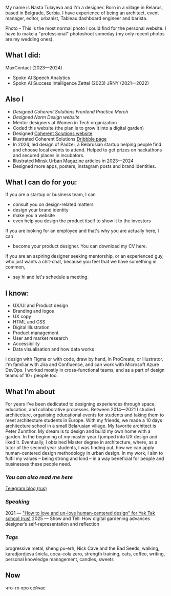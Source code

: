My name is Nasta Tulayeva and I'm a designer. Born in a village in Belarus, based in Belgrade, Serbia. I have experience of being an architect, event manager, editor, urbanist, Tableau dashboard engineer and barista. 

Photo -
This is the most normal photo I could find for the personal website. I have to make a "professional" photoshoot someday (my only recent photos are my wedding ones).

## What I did:

MaxContact (2023—2024)
- Spokn AI Speech Analytics
- Spokn AI Success Intelligence
Zettel (2023)
JRNY (2021—2022)

## Also I
- *Designed Coherent Solutions Frontend Practice Merch*
- *Designed Norm Design website*
- Mentor designers at Women in Tech organization
- Coded this website (the plan is to grow it into a digital garden)
- Designed [Coherent Solutions website](https://www.coherentsolutions.com/)
- Illustrated Coherent Solutions [Dribbble page](https://dribbble.com/coherentsolutions)
- In 2024, led design of Padzei, a Belarusian startup helping people find and choose local events to attend. Helped to get prizes on hackathons and secured places in incubators.
- Illustrated [Minsk Urban Magazine](https://www.mienskurban.space/chasopis) articles in 2023—2024
- Designed more apps, posters, instagram posts and brand identities.

## What I can do for you:
If you are a startup or business team, I can
- consult you on design-related matters
- design your brand identity
- make you a website
- even help you design the product itself to show it to the investors

If you are looking for an employee and that's why you are actually here, I can
- become your product designer. You can download my CV here.

If you are an aspiring designer seeking mentorship, or an experienced guy, who just wants a chit-chat, because you feel that we have something in common,
- say hi and let's schedule a meeting.

## I know:
- UX/UI and Product design
- Branding and logos
- UX copy
- HTML and CSS
- Digital Illustration
- Product management
- User and market research
- Accessibility
- Data visualisation and how data works

I design with Figma or with code, draw by hand, in ProCreate, or Illustrator. I'm familiar with Jira and Confluence, and can work with Microsoft Azure DevOps. I worked mostly in cross-functional teams, and as a part of design teams of 10+ people too.

## What I’m about 
For years I’ve been dedicated to designing experiences through space, education, and collaborative processes.
Between 2014—2021 I studied architecture, organising educational events for students and taking them to meet architecture students in Europe. With my friends, we made a 10 days architecture school in a small Belarusian village. My favorite architect is Peter Zumthor. My dream is to design and build my own home with a garden.
In the beginning of my master year I jumped into UX design and liked it. Eventually, I obtained Master degree in architecture, where, as a tutor of the second year students, I was finding out, how we can apply human-centered design methodology in urban design.
In my work, I aim to fulfil my values – being strong and kind – in a way beneficial for people and businesses these people need.

### *You can also read me here*
[Telegram blog (rus)](https://t.me/abusabub)

### *Speaking*
2021 — ["How to love and un-love human-centered design" for Yak Tak school (rus)](https://www.youtube.com/live/5Hn3mPiTPQ0?si=FnG81T_8IpgKXefL)
2025 — Show and Tell: How digital gardening advances designer’s self-representation and reflection

### *Tags*
progressive metal, sheng pu-erh, Nick Cave and the Bad Seeds, walking, karadjordjeva šnicla, coca-cola zero, strength training, cats, coffee, writing, personal knowledge management, candles, sweets

## Now
что-то про сейчас